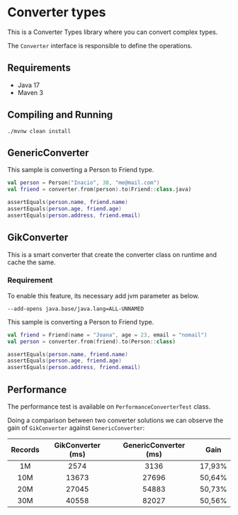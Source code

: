 # Converter types

This is a Converter Types library where you can convert complex types.

The `Converter` interface is responsible to define the operations.

## Requirements
- Java 17
- Maven 3

## Compiling and Running

```
./mvnw clean install
```


## GenericConverter

This sample is converting a Person to Friend type.

```kotlin
val person = Person("Inacio", 38, "me@mail.com")
val friend = converter.from(person).to(Friend::class.java)

assertEquals(person.name, friend.name)
assertEquals(person.age, friend.age)
assertEquals(person.address, friend.email)
```

## GikConverter

This is a smart converter that create the converter class on runtime and cache the same.

### Requirement

To enable this feature, its necessary add jvm parameter as below.
```
--add-opens java.base/java.lang=ALL-UNNAMED
```

This sample is converting a Person to Friend type.
```kotlin
val friend = Friend(name = "Joana", age = 23, email = "nomail")
val person = converter.from(friend).to(Person::class)

assertEquals(person.name, friend.name)
assertEquals(person.age, friend.age)
assertEquals(person.address, friend.email)
```


## Performance

The performance test is available on `PerformanceConverterTest` class.

Doing a comparison between two converter solutions we can observe the gain of `GikConverter` against `GenericConverter`:

| Records | GikConverter (ms) | GenericConverter (ms) |  Gain  |
|:-------:|:-----------------:|:---------:|:------:|
|   1M    |       2574        |   3136    | 17,93% |
|   10M   |       13673       |   27696   | 50,64% |
|   20M   |       27045       |   54883   | 50,73% |
|   30M   |       40558       |   82027   | 50,56% |